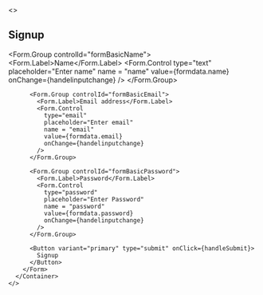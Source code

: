 <>
      <Container className="mt-5">
        <h2>Signup</h2>
        <Form>
          <Form.Group controlId="formBasicName">
            <Form.Label>Name</Form.Label>
            <Form.Control
              type="text"
              placeholder="Enter name"
              name = "name"
              value={formdata.name}
              onChange={handelinputchange}
            />
          </Form.Group>

          <Form.Group controlId="formBasicEmail">
            <Form.Label>Email address</Form.Label>
            <Form.Control
              type="email"
              placeholder="Enter email"
              name = "email"     
              value={formdata.email} 
              onChange={handelinputchange}          
            />
          </Form.Group>

          <Form.Group controlId="formBasicPassword">
            <Form.Label>Password</Form.Label>
            <Form.Control
              type="password"
              placeholder="Enter Password"
              name = "password"
              value={formdata.password}
              onChange={handelinputchange}
            />
          </Form.Group>

          <Button variant="primary" type="submit" onClick={handleSubmit}>
            Signup
          </Button>
        </Form>
      </Container>
    </>